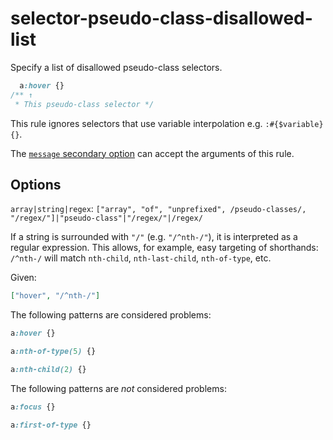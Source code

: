 # selector-pseudo-class-disallowed-list  
  
Specify a list of disallowed pseudo-class selectors.  
  
<!-- prettier-ignore -->  
```css  
  a:hover {}  
/** ↑  
 * This pseudo-class selector */  
```  
  
This rule ignores selectors that use variable interpolation e.g. `:#{$variable} {}`.  
  
The [`message` secondary option](../../../docs/user-guide/configure.md#message) can accept the arguments of this rule.  
  
## Options  
  
`array|string|regex`: `["array", "of", "unprefixed", /pseudo-classes/, "/regex/"]|"pseudo-class"|"/regex/"|/regex/`  
  
If a string is surrounded with `"/"` (e.g. `"/^nth-/"`), it is interpreted as a regular expression. This allows, for example, easy targeting of shorthands: `/^nth-/` will match `nth-child`, `nth-last-child`, `nth-of-type`, etc.  
  
Given:  
  
```json  
["hover", "/^nth-/"]  
```  
  
The following patterns are considered problems:  
  
<!-- prettier-ignore -->  
```css  
a:hover {}  
```  
  
<!-- prettier-ignore -->  
```css  
a:nth-of-type(5) {}  
```  
  
<!-- prettier-ignore -->  
```css  
a:nth-child(2) {}  
```  
  
The following patterns are _not_ considered problems:  
  
<!-- prettier-ignore -->  
```css  
a:focus {}  
```  
  
<!-- prettier-ignore -->  
```css  
a:first-of-type {}  
```  
